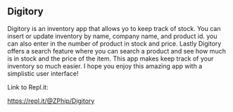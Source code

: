 ## Digitory

Digitory is an inventory app that allows yo to keep track of stock. You can insert or update inventory by name, company name, and product id. you can also enter in the number of product in stock and price. Lastly Digitory offers a search feature where you can search a product and see how much is in stock and the price of the item. This app makes keep track of your inventory so much easier. I hope you enjoy this amazing app with a simplistic user interface!

Link to Repl.it:

https://repl.it/@ZPhip/Digitory
